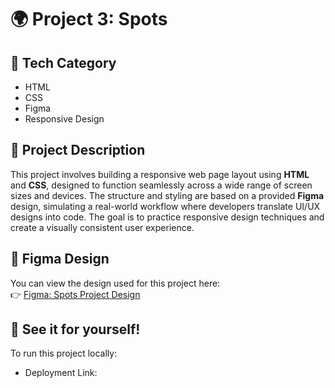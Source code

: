 # 🌍 Project 3: Spots

## 📁 Tech Category

- HTML  
- CSS  
- Figma  
- Responsive Design  

## 📝 Project Description  

This project involves building a responsive web page layout using **HTML** and **CSS**, designed to function seamlessly across a wide range of screen sizes and devices. The structure and styling are based on a provided **Figma** design, simulating a real-world workflow where developers translate UI/UX designs into code. The goal is to practice responsive design techniques and create a visually consistent user experience.

## 🎨 Figma Design

You can view the design used for this project here:  
👉 [Figma: Spots Project Design](https://www.figma.com/file/BBNm2bC3lj8QQMHlnqRsga/Sprint-3-Project-%E2%80%94-Spots?type=design&node-id=2%3A60&mode=design&t=afgNFybdorZO6cQo-1) 

## 🚀 See it for yourself!

To run this project locally:

- Deployment Link: 
